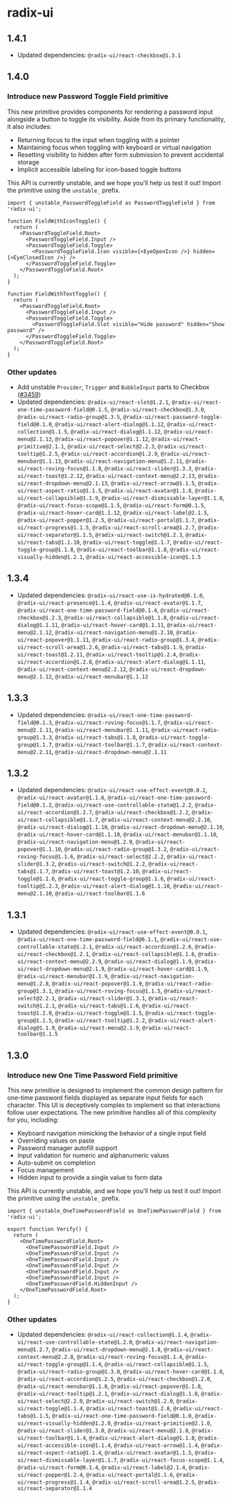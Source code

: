 # radix-ui

## 1.4.1

- Updated dependencies: `@radix-ui/react-checkbox@1.3.1`

## 1.4.0

### Introduce new Password Toggle Field primitive

This new primitive provides components for rendering a password input alongside a button to toggle its visibility. Aside from its primary functionality, it also includes:

- Returning focus to the input when toggling with a pointer
- Maintaining focus when toggling with keyboard or virtual navigation
- Resetting visibility to hidden after form submission to prevent accidental storage
- Implicit accessible labeling for icon-based toggle buttons

This API is currently unstable, and we hope you'll help us test it out! Import the primitive using the `unstable_` prefix.

```tsx
import { unstable_PasswordToggleField as PasswordToggleField } from 'radix-ui';

function FieldWithIconToggle() {
  return (
    <PasswordToggleField.Root>
      <PasswordToggleField.Input />
      <PasswordToggleField.Toggle>
        <PasswordToggleField.Icon visible={<EyeOpenIcon />} hidden={<EyeClosedIcon />} />
      </PasswordToggleField.Toggle>
    </PasswordToggleField.Root>
  );
}

function FieldWithTextToggle() {
  return (
    <PasswordToggleField.Root>
      <PasswordToggleField.Input />
      <PasswordToggleField.Toggle>
        <PasswordToggleField.Slot visible="Hide password" hidden="Show password" />
      </PasswordToggleField.Toggle>
    </PasswordToggleField.Root>
  );
}
```

### Other updates

- Add unstable `Provider`, `Trigger` and `BubbleInput` parts to Checkbox ([#3459](https://github.com/radix-ui/primitives/pull/3459))
- Updated dependencies: `@radix-ui/react-slot@1.2.1`, `@radix-ui/react-one-time-password-field@0.1.5`, `@radix-ui/react-checkbox@1.3.0`, `@radix-ui/react-radio-group@1.3.5`, `@radix-ui/react-password-toggle-field@0.1.0`, `@radix-ui/react-alert-dialog@1.1.12`, `@radix-ui/react-collection@1.1.5`, `@radix-ui/react-dialog@1.1.12`, `@radix-ui/react-menu@2.1.13`, `@radix-ui/react-popover@1.1.12`, `@radix-ui/react-primitive@2.1.1`, `@radix-ui/react-select@2.2.3`, `@radix-ui/react-tooltip@1.2.5`, `@radix-ui/react-accordion@1.2.9`, `@radix-ui/react-menubar@1.1.13`, `@radix-ui/react-navigation-menu@1.2.11`, `@radix-ui/react-roving-focus@1.1.8`, `@radix-ui/react-slider@1.3.3`, `@radix-ui/react-toast@1.2.12`, `@radix-ui/react-context-menu@2.2.13`, `@radix-ui/react-dropdown-menu@2.1.13`, `@radix-ui/react-arrow@1.1.5`, `@radix-ui/react-aspect-ratio@1.1.5`, `@radix-ui/react-avatar@1.1.8`, `@radix-ui/react-collapsible@1.1.9`, `@radix-ui/react-dismissable-layer@1.1.8`, `@radix-ui/react-focus-scope@1.1.5`, `@radix-ui/react-form@0.1.5`, `@radix-ui/react-hover-card@1.1.12`, `@radix-ui/react-label@2.1.5`, `@radix-ui/react-popper@1.2.5`, `@radix-ui/react-portal@1.1.7`, `@radix-ui/react-progress@1.1.5`, `@radix-ui/react-scroll-area@1.2.7`, `@radix-ui/react-separator@1.1.5`, `@radix-ui/react-switch@1.2.3`, `@radix-ui/react-tabs@1.1.10`, `@radix-ui/react-toggle@1.1.7`, `@radix-ui/react-toggle-group@1.1.8`, `@radix-ui/react-toolbar@1.1.8`, `@radix-ui/react-visually-hidden@1.2.1`, `@radix-ui/react-accessible-icon@1.1.5`

## 1.3.4

- Updated dependencies: `@radix-ui/react-use-is-hydrated@0.1.0`, `@radix-ui/react-presence@1.1.4`, `@radix-ui/react-avatar@1.1.7`, `@radix-ui/react-one-time-password-field@0.1.4`, `@radix-ui/react-checkbox@1.2.3`, `@radix-ui/react-collapsible@1.1.8`, `@radix-ui/react-dialog@1.1.11`, `@radix-ui/react-hover-card@1.1.11`, `@radix-ui/react-menu@2.1.12`, `@radix-ui/react-navigation-menu@1.2.10`, `@radix-ui/react-popover@1.1.11`, `@radix-ui/react-radio-group@1.3.4`, `@radix-ui/react-scroll-area@1.2.6`, `@radix-ui/react-tabs@1.1.9`, `@radix-ui/react-toast@1.2.11`, `@radix-ui/react-tooltip@1.2.4`, `@radix-ui/react-accordion@1.2.8`, `@radix-ui/react-alert-dialog@1.1.11`, `@radix-ui/react-context-menu@2.2.12`, `@radix-ui/react-dropdown-menu@2.1.12`, `@radix-ui/react-menubar@1.1.12`

## 1.3.3

- Updated dependencies: `@radix-ui/react-one-time-password-field@0.1.3`, `@radix-ui/react-roving-focus@1.1.7`, `@radix-ui/react-menu@2.1.11`, `@radix-ui/react-menubar@1.1.11`, `@radix-ui/react-radio-group@1.3.3`, `@radix-ui/react-tabs@1.1.8`, `@radix-ui/react-toggle-group@1.1.7`, `@radix-ui/react-toolbar@1.1.7`, `@radix-ui/react-context-menu@2.2.11`, `@radix-ui/react-dropdown-menu@2.1.11`

## 1.3.2

- Updated dependencies: `@radix-ui/react-use-effect-event@0.0.2`, `@radix-ui/react-avatar@1.1.6`, `@radix-ui/react-one-time-password-field@0.1.2`, `@radix-ui/react-use-controllable-state@1.2.2`, `@radix-ui/react-accordion@1.2.7`, `@radix-ui/react-checkbox@1.2.2`, `@radix-ui/react-collapsible@1.1.7`, `@radix-ui/react-context-menu@2.2.10`, `@radix-ui/react-dialog@1.1.10`, `@radix-ui/react-dropdown-menu@2.1.10`, `@radix-ui/react-hover-card@1.1.10`, `@radix-ui/react-menubar@1.1.10`, `@radix-ui/react-navigation-menu@1.2.9`, `@radix-ui/react-popover@1.1.10`, `@radix-ui/react-radio-group@1.3.2`, `@radix-ui/react-roving-focus@1.1.6`, `@radix-ui/react-select@2.2.2`, `@radix-ui/react-slider@1.3.2`, `@radix-ui/react-switch@1.2.2`, `@radix-ui/react-tabs@1.1.7`, `@radix-ui/react-toast@1.2.10`, `@radix-ui/react-toggle@1.1.6`, `@radix-ui/react-toggle-group@1.1.6`, `@radix-ui/react-tooltip@1.2.3`, `@radix-ui/react-alert-dialog@1.1.10`, `@radix-ui/react-menu@2.1.10`, `@radix-ui/react-toolbar@1.1.6`

## 1.3.1

- Updated dependencies: `@radix-ui/react-use-effect-event@0.0.1`, `@radix-ui/react-one-time-password-field@0.1.1`, `@radix-ui/react-use-controllable-state@1.2.1`, `@radix-ui/react-accordion@1.2.6`, `@radix-ui/react-checkbox@1.2.1`, `@radix-ui/react-collapsible@1.1.6`, `@radix-ui/react-context-menu@2.2.9`, `@radix-ui/react-dialog@1.1.9`, `@radix-ui/react-dropdown-menu@2.1.9`, `@radix-ui/react-hover-card@1.1.9`, `@radix-ui/react-menubar@1.1.9`, `@radix-ui/react-navigation-menu@1.2.8`, `@radix-ui/react-popover@1.1.9`, `@radix-ui/react-radio-group@1.3.1`, `@radix-ui/react-roving-focus@1.1.5`, `@radix-ui/react-select@2.2.1`, `@radix-ui/react-slider@1.3.1`, `@radix-ui/react-switch@1.2.1`, `@radix-ui/react-tabs@1.1.6`, `@radix-ui/react-toast@1.2.9`, `@radix-ui/react-toggle@1.1.5`, `@radix-ui/react-toggle-group@1.1.5`, `@radix-ui/react-tooltip@1.2.2`, `@radix-ui/react-alert-dialog@1.1.9`, `@radix-ui/react-menu@2.1.9`, `@radix-ui/react-toolbar@1.1.5`

## 1.3.0

### Introduce new One Time Password Field primitive

This new primitive is designed to implement the common design pattern for one-time password fields displayed as separate input fields for each character. This UI is deceptively complex to implement so that interactions follow user expectations. The new primitive handles all of this complexity for you, including:

- Keyboard navigation mimicking the behavior of a single input field
- Overriding values on paste
- Password manager autofill support
- Input validation for numeric and alphanumeric values
- Auto-submit on completion
- Focus management
- Hidden input to provide a single value to form data

This API is currently unstable, and we hope you'll help us test it out! Import the primitive using the `unstable_` prefix.

```tsx
import { unstable_OneTimePasswordField as OneTimePasswordField } from 'radix-ui';

export function Verify() {
  return (
    <OneTimePasswordField.Root>
      <OneTimePasswordField.Input />
      <OneTimePasswordField.Input />
      <OneTimePasswordField.Input />
      <OneTimePasswordField.Input />
      <OneTimePasswordField.Input />
      <OneTimePasswordField.Input />
      <OneTimePasswordField.HiddenInput />
    </OneTimePasswordField.Root>
  );
}
```

### Other updates

- Updated dependencies: `@radix-ui/react-collection@1.1.4`, `@radix-ui/react-use-controllable-state@1.2.0`, `@radix-ui/react-navigation-menu@1.2.7`, `@radix-ui/react-dropdown-menu@2.1.8`, `@radix-ui/react-context-menu@2.2.8`, `@radix-ui/react-roving-focus@1.1.4`, `@radix-ui/react-toggle-group@1.1.4`, `@radix-ui/react-collapsible@1.1.5`, `@radix-ui/react-radio-group@1.3.0`, `@radix-ui/react-hover-card@1.1.8`, `@radix-ui/react-accordion@1.2.5`, `@radix-ui/react-checkbox@1.2.0`, `@radix-ui/react-menubar@1.1.8`, `@radix-ui/react-popover@1.1.8`, `@radix-ui/react-tooltip@1.2.1`, `@radix-ui/react-dialog@1.1.8`, `@radix-ui/react-select@2.2.0`, `@radix-ui/react-switch@1.2.0`, `@radix-ui/react-toggle@1.1.4`, `@radix-ui/react-toast@1.2.8`, `@radix-ui/react-tabs@1.1.5`, `@radix-ui/react-one-time-password-field@0.1.0`, `@radix-ui/react-visually-hidden@1.2.0`, `@radix-ui/react-primitive@2.1.0`, `@radix-ui/react-slider@1.3.0`, `@radix-ui/react-menu@2.1.8`, `@radix-ui/react-toolbar@1.1.4`, `@radix-ui/react-alert-dialog@1.1.8`, `@radix-ui/react-accessible-icon@1.1.4`, `@radix-ui/react-arrow@1.1.4`, `@radix-ui/react-aspect-ratio@1.1.4`, `@radix-ui/react-avatar@1.1.5`, `@radix-ui/react-dismissable-layer@1.1.7`, `@radix-ui/react-focus-scope@1.1.4`, `@radix-ui/react-form@0.1.4`, `@radix-ui/react-label@2.1.4`, `@radix-ui/react-popper@1.2.4`, `@radix-ui/react-portal@1.1.6`, `@radix-ui/react-progress@1.1.4`, `@radix-ui/react-scroll-area@1.2.5`, `@radix-ui/react-separator@1.1.4`
